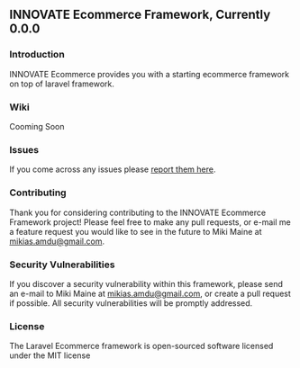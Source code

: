 ## INNOVATE Ecommerce Framework, Currently 0.0.0



### Introduction

INNOVATE Ecommerce provides you with a starting ecommerce framework on top of laravel framework.

### Wiki

Cooming Soon

### Issues

If you come across any issues please [report them here](https://github.com/mikimaine/ecommerce/issues).

### Contributing

Thank you for considering contributing to the INNOVATE Ecommerce Framework project! Please feel free to make any pull requests, or e-mail me a feature request you would like to see in the future to Miki Maine at mikias.amdu@gmail.com.

### Security Vulnerabilities

If you discover a security vulnerability within this framework, please send an e-mail to Miki Maine at mikias.amdu@gmail.com, or create a pull request if possible. All security vulnerabilities will be promptly addressed. 

### License

The Laravel Ecommerce framework is open-sourced software licensed under the MIT license
